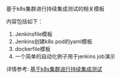 基于k8s集群进行持续集成测试的相关模板

内容包括如下：
1. Jenkinsfile模板
2. Jenkins创建k8s pod的yaml模板
3. dockerfile模板
4. 一个简单的自动化例子用于jenkins job演示

详情参考: [基于k8s集群进行持续集成测试](https://editor.csdn.net/md/?articleId=106211664)

